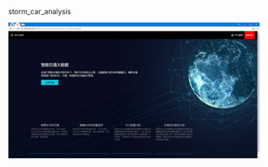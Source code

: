 storm_car_analysis


![1.系统界面](https://raw.githubusercontent.com/latermonk/bigData_Examples/master/storm_car_analysis/images/interface01.png)
